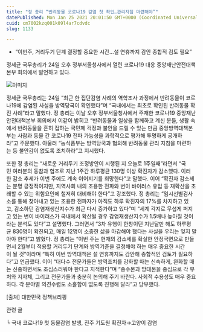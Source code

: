 ```yaml
---
title: "정 총리 “반려동물 코로나19 감염 첫 확인…관리지침 마련해야”"
datePublished: Mon Jan 25 2021 20:01:50 GMT+0000 (Coordinated Universal Time)
cuid: cm7002kzq001k09l4ar7cdvdc
slug: 1133

---
```



- “이번주, 거리두기 단계 결정할 중요한 시간…설 연휴까지 감안 종합적 검토 필요”

정세균 국무총리가 24일 오후 정부서울청사에서 열린 코로나19 대응 중앙재난안전대책본부 회의에서 발언하고 있다.

![이미지](https://cdn.hashnode.com/res/hashnode/image/upload/v1739249205332/b44d6d14-ad18-42b3-826b-f09411876223.jpeg)

정세균 국무총리는 24일 “최근 한 집단감염 사례의 역학조사 과정에서 반려동물이 코로나19에 감염된 사실을 방역당국이 확인했다”며 “국내에서는 최초로 확인된 반려동물 확진 사례”라고 말했다. 정 총리는 이날 오후 정부서울청사에서 주재한 코로나19 중앙재난안전대책본부 회의에서 이같이 밝히고 “반려동물과 일상을 함께하고 계신 분들, 생활 속에서 반려동물을 흔히 접하는 국민께 걱정과 불안을 드릴 수 있는 만큼 중앙방역대책본부는 사람과 동물 간 코로나19 전파 가능성을 과학적으로 평가해 투명하게 공개하라”고 주문했다. 아울러 “농식품부는 방역당국과 협의해 반려동물 관리 지침을 마련하는 등 불안감이 없도록 조치하라”고 지시했다.

또한 정 총리는 “새로운 거리두기 조정방안이 시행된 지 오늘로 1주일째”라면서 “국민 여러분의 동참과 협조로 지난 1주간 하루평균 130명 이상 확진자가 감소했다. 이러한 감소 추세가 이번 주에도 계속 이어지기를 희망한다”고 말했다. 이어 “확진자 감소세는 분명 긍정적이지만, 지역사회 내의 조용한 전파와 변이 바이러스 유입 등 재확산을 초래할 수 있는 위험요인에 철저히 대비해야 한다”고 강조했다. 정 총리는 “임시선별검사소를 통해 찾아내고 있는 조용한 전파자가 아직도 하루 확진자의 17%를 차지하고 있고, 감소하던 감염재생산지수가 최근 다시 증가하고 있다”며 “세계 각지로 무섭게 퍼지고 있는 변이 바이러스가 국내에서 확산될 경우 감염재생산지수가 1.5배나 높아질 것이라는 분석도 있다”고 설명했다. 그러면서 “3차 유행이 한창이던 지난달만 해도 하루평균 830명이 확진되고, 매일 12명이 소중한 삶을 마감해야 했다는 사실을 우리는 잊지 말아야 한다”고 밝혔다. 정 총리는 “이번 주는 현재의 감소세를 확실한 안정국면으로 만들면서 2월부터 적용할 거리두기 단계와 방역기준을 결정해야 하는 매우 중요한 시간이 될 것”이라며 “특히 이번 방역대책은 설 연휴까지도 감안해 종합적인 검토가 필요하다”고 언급했다. 이어 “대다수 전문가들은 방역조치를 강화할 때는 신속하게, 완화할 때는 신중하면서도 조심스러워야 한다고 지적한다”며 “중수본과 방대본을 중심으로 각 부처와 지자체, 그리고 전문가들과 충분히 논의해 주기 바란다. 사회적 수용성도 매우 중요하다. 각 분야별 의견수렴도 소홀함이 없도록 진행해 달라”고 당부했다.

[출처] 대한민국 정책브리핑

관련 글

└ 국내 코로나19 첫 동물감염 발생, 진주 기도원 확진자→고양이 감염